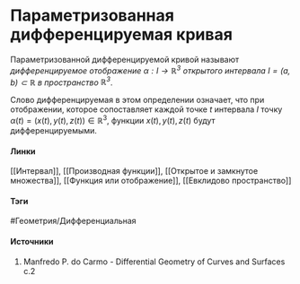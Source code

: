 # Параметризованная дифференцируемая кривая
Параметризованной дифференцируемой кривой называют *дифференцируемое отображение $\alpha:I\rightarrow\mathbb{R}^3$ открытого интервала $I=(a,b)\subset\mathbb{R}$ в пространство $\mathbb{R}^3$*.

Слово дифференцируемая в этом определении означает, что при отображении, которое сопоставляет каждой точке $t$ интервала $I$ точку $\alpha(t)=(x(t),y(t),z(t))\in\mathbb{R}^3$, функции $x(t),y(t),z(t)$ будут дифференцируемыми.


#### Линки
 [[Интервал]],
 [[Производная функции]],
 [[Открытое и замкнутое множества]],
 [[Функция или отображение]],
 [[Евклидово пространство]]
#### Тэги
 #Геометрия/Дифференциальная
#### Источники
 1. Manfredo P. do Carmo - Differential Geometry of Curves and Surfaces с.2